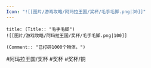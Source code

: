 ```yaml
---
Icon: "![[图片/游戏攻略/阿玛拉王国/奖杯/毛手毛脚.png|30]]"
---
```

```ad-common-bronze-trophy
title: (Title:: "毛手毛脚")
![[图片/游戏攻略/阿玛拉王国/奖杯/毛手毛脚.png|100]]

(Comment:: "已打碎1000个物体。")
```

#阿玛拉王国/奖杯 #奖杯 #奖杯/铜

